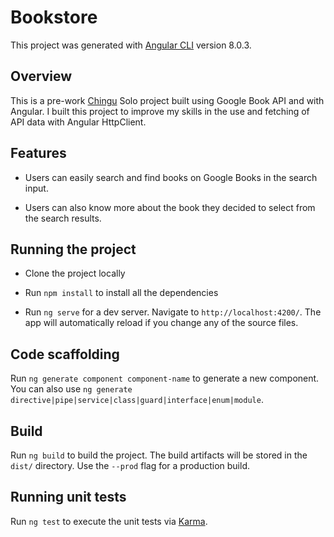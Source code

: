 # Bookstore

This project was generated with [Angular CLI](https://github.com/angular/angular-cli) version 8.0.3.

## Overview

This is a pre-work [Chingu](https://chingu.io) Solo project built using Google Book API and with Angular. I built this project to improve my skills in the use and fetching of API data with Angular HttpClient.

## Features

- Users can easily search and find books on Google Books in the search input.

- Users can also know more about the book they decided to select from the search results.

## Running the project

- Clone the project locally

- Run `npm install` to install all the dependencies

- Run `ng serve` for a dev server. Navigate to `http://localhost:4200/`. The app will automatically reload if you change any of the source files.


## Code scaffolding

Run `ng generate component component-name` to generate a new component. You can also use `ng generate directive|pipe|service|class|guard|interface|enum|module`.

## Build

Run `ng build` to build the project. The build artifacts will be stored in the `dist/` directory. Use the `--prod` flag for a production build.

## Running unit tests

Run `ng test` to execute the unit tests via [Karma](https://karma-runner.github.io).


